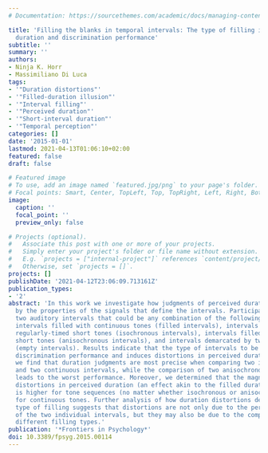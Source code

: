 ```yaml
---
# Documentation: https://sourcethemes.com/academic/docs/managing-content/

title: 'Filling the blanks in temporal intervals: The type of filling influences perceived
  duration and discrimination performance'
subtitle: ''
summary: ''
authors:
- Ninja K. Horr
- Massimiliano Di Luca
tags:
- '"Duration distortions"'
- '"Filled-duration illusion"'
- '"Interval filling"'
- '"Perceived duration"'
- '"Short-interval duration"'
- '"Temporal perception"'
categories: []
date: '2015-01-01'
lastmod: 2021-04-13T01:06:10+02:00
featured: false
draft: false

# Featured image
# To use, add an image named `featured.jpg/png` to your page's folder.
# Focal points: Smart, Center, TopLeft, Top, TopRight, Left, Right, BottomLeft, Bottom, BottomRight.
image:
  caption: ''
  focal_point: ''
  preview_only: false

# Projects (optional).
#   Associate this post with one or more of your projects.
#   Simply enter your project's folder or file name without extension.
#   E.g. `projects = ["internal-project"]` references `content/project/deep-learning/index.md`.
#   Otherwise, set `projects = []`.
projects: []
publishDate: '2021-04-12T23:06:09.713161Z'
publication_types:
- '2'
abstract: 'In this work we investigate how judgments of perceived duration are influenced
  by the properties of the signals that define the intervals. Participants compared
  two auditory intervals that could be any combination of the following four types:
  intervals filled with continuous tones (filled intervals), intervals filled with
  regularly-timed short tones (isochronous intervals), intervals filled with irregularly-timed
  short tones (anisochronous intervals), and intervals demarcated by two short tones
  (empty intervals). Results indicate that the type of intervals to be compared affects
  discrimination performance and induces distortions in perceived duration. In particular,
  we find that duration judgments are most precise when comparing two isochronous
  and two continuous intervals, while the comparison of two anisochronous intervals
  leads to the worst performance. Moreover, we determined that the magnitude of the
  distortions in perceived duration (an effect akin to the filled duration illusion)
  is higher for tone sequences (no matter whether isochronous or anisochronous) than
  for continuous tones. Further analysis of how duration distortions depend on the
  type of filling suggests that distortions are not only due to the perceived duration
  of the two individual intervals, but they may also be due to the comparison of two
  different filling types.'
publication: '*Frontiers in Psychology*'
doi: 10.3389/fpsyg.2015.00114
---
```

